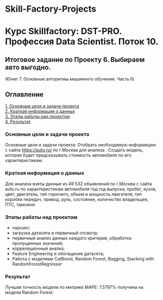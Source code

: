 # Skill-Factory-Projects
# Курс Skillfactory: DST-PRO. Профессия Data Scientist. Поток 10.

  
## Итоговое задание по Проекту 6. Выбираем авто выгодно.  
(Юнит 7. Основные алгоритмы машинного обучения. Часть II)  

## Оглавление  
[1. Основные цели и задачи проекта](https://github.com/HeronFL/Skill-Factory-Projects/blob/master/module_6/README.md#Основные-цели-и-задачи-проекта)  
[2.  Краткая информация о данных](https://github.com/HeronFL/Skill-Factory-Projects/blob/master/module_6/README.md#Краткая-информация-о-данных)  
[3. Этапы работы над проектом](https://github.com/HeronFL/Skill-Factory-Projects/blob/master/module_6/README.md#Этапы-работы-над-проектом)  
[4. Результат](https://github.com/HeronFL/Skill-Factory-Projects/blob/master/module_6/README.md#Результат)  

### Основные цели и задачи проекта  
Основные цели и задачи проекта: Отобрать необходимую информацию с сайта https://auto.ru/ по г.Москва для анализа . Создать модель, которая будет предсказывать стоимость автомобиля по его характеристикам. 

### Краткая информация о данных
Для анализа взяты данные из 49 532 объявлений по г.Москва с сайта auto.ru по характеристикам автомобиля год год выпуска, пробег, кузов, цвет, двигатель, тип горючего, объем и мощность лвигателя, тип коробки передач, привод, руль, состояние, количество владельцев, ПТС, таможня
### Этапы работы над проектом  
- парсинг;
- загрузка датасета и первичный отсмотр; 
- первичный анализ данных каждого критерия, обработка пропущенных значений;
- корреляционный анализ;  
- Feature Engineering и обогащение датасета; 
- Работа с моделями  CatBoost, Random Forest, Bagging, Stacking with RandomForestRegressor

### Результат  
Лучшая точность модели по метрике MAPE: 7.5797% получена на модели Random Forest.



